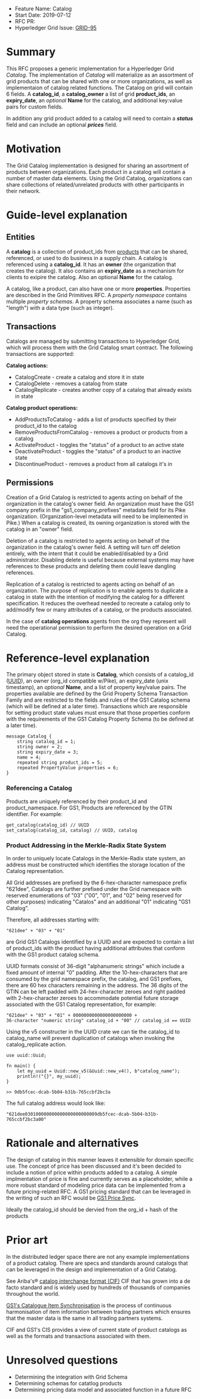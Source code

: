 - Feature Name: Catalog
- Start Date: 2019-07-12
- RFC PR: 
- Hyperledger Grid Issue: [GRID-95](https://jira.hyperledger.org/browse/GRID-95)

# Summary
[summary]: #summary

This RFC proposes a generic implementation for a Hyperledger Grid *Catalog*. The
implementation of *Catalog* will materialize as an assortment of grid products
that can be shared with one or more organizations, as well as implementaion of
catalog related functions. The Catalog on grid will contain 6 fields. A
**catalog_id**, a **catalog_owner** a list of grid **product_ids**, an
**expiry_date**, an *optional* **Name** for the catalog, and additional
key:value pairs for custom fields.

In addition any grid product added to a catalog will need to contain a
***status*** field and can include an optional ***prices*** field.

# Motivation
[motivation]: #motivation

The Grid Catalog implementation is designed for sharing an assortment of
products between organizations. Each product in a catalog will contain a number
of master data elements. Using the Grid Catalog, organizations can share
collections of related/unrelated products with other participants in their
network. 

# Guide-level explanation
[guide-level-explanation]: #guide-level-explanation

## Entities

A **catalog** is a collection of product_ids from
[products](https://github.com/hyperledger/grid-rfcs/pull/5) that can be shared,
referenced, or used to do business in a supply chain. A catalog is referenced
using a **catalog_id**. It has an **owner** (the organization that creates the
catalog).  It also contains an **expiry_date** as a mechanism for clients to
exipire the catalog. Also an optional **Name** for the catalog. 

A catalog, like a product, can also have one or more **properties**.  Properties
are described in the Grid Primitives RFC.  A *property namespace* contains
multiple *property schemas*.  A property schema associates a name (such as
"length") with a data type (such as integer).  

## Transactions

Catalogs are managed by submitting transactions to Hyperledger Grid, which will
process them with the Grid Catalog smart contract. The following transactions
are supported:


**Catalog actions:**
* CatalogCreate - create a catalog and store it in state
* CatalogDelete - removes a catalog from state
* CatalogReplicate - creates another copy of a catalog that already exists in state

**Catalog product operations:**
* AddProductsToCatalog - adds a list of products specified by their product_id to the catalog 
* RemoveProductsFromCatalog - removes a product or products from a catalog
* ActivateProduct - toggles the "status" of a product to an active state
* DeactivateProduct - toggles the "status" of a product to an inactive state
* DiscontinueProduct - removes a product from all catalogs it's in

## Permissions

Creation of a Grid Catalog is restricted to agents acting on behalf of the
organization in the catalog's owner field.  An organization must have the GS1
company prefix in the "gs1_company_prefixes" metadata field for its Pike
organization.  (Organization-level metadata will need to be implemented in
Pike.) When a catalog is created, its owning organization is stored with the
catalog in an "owner" field.

Deletion of a catalog is restricted to agents acting on behalf of the
organization in the catalog's owner field.  A setting will turn off deletion
entirely, with the intent that it could be enabled/disabled by a Grid
administrator.  Disabling delete is useful because external systems may have
references to these products and deleting them could leave dangling references.

Replication of a catalog is restricted to agents acting on behalf of an
organization. The purpose of replication is to enable agents to duplicate a
catalog in state with the intention of modifying the catalog for a different
specification. It reduces the overhead needed to recreate a catalog only to
add/modify few or many attributes of a catalog, or the products associated.

In the case of **catalog operations** agents from the org they represent will
need the operational permission to perform the desired operation on a Grid
Catalog.

# Reference-level explanation
[reference-level-explanation]: #reference-level-explanation

The primary object stored in state is **Catalog**, which consists of a
catalog_id ([UUID](https://crates.io/crates/uuid)), an owner (org_id compatible
w/Pike), an expiry_date (unix timestamp), an *optional* **Name**, and a list of
property key/value pairs.  The properties available are defined by the Grid
Property Schema Transaction Family and are restricted to the fields and rules of
the GS1 Catalog schema (which will be defined at a later time). Transactions
which are responsible for setting product state values must ensure that those
properties conform with the requirements of the GS1 Catalog Property Schema (to
be defined at a later time).

``` 
message Catalog { 
    string catalog_id = 1; 
    string owner = 2; 
    string expiry_date = 3; 
    name = 4; 
    repeated string product_ids = 5;
    repeated PropertyValue properties = 6; 
} 
```

### Referencing a Catalog

Products are uniquely referenced by their product_id and product_namespace.  For
GS1, Products are referenced by the GTIN identifier. For example:

``` 
get_catalog(catalog_id) // UUID 
set_catalog(catalog_id, catalog) // UUID, catalog 
```

### Product Addressing in the Merkle-Radix State System

In order to uniquely locate Catalogs in the Merkle-Radix state system, an
address must be constructed which identifies the storage location of the Catalog
representation.

All Grid addresses are prefixed by the 6-hex-character namespace prefix
"621dee",  Catalogs are further prefixed under the Grid namespace with reserved
enumerations of "03" ("00", "01", and "02" being reserved for other purposes)
indicating "Catalos" and an additional "01" indicating "GS1 Catalog".

Therefore, all addresses starting with:

``` 
"621dee" + "03" + "01" 
```

are Grid GS1 Catalogs identified by a UUID and are expected to contain a list of product_ids with the product having additional attributes that conform with the GS1 product catalog schema.

UUID formats consist of 36-digit "alphanumeric strings" which include a fixed amount of internal "0" padding.  After the 10-hex-characters that are consumed by the grid namespace prefix, the catalog, and GS1 prefixes, there are 60 hex characters remaining in the address.  The 36 digits of the GTIN can be left padded with 24-hex-character zeroes and right padded with 2-hex-character zeroes to accommodate potential future storage associated with the GS1 Catalog
representation, for example:

``` 
"621dee" + "03" + "01" + 0000000000000000000000 +
36-character "numeric string" catalog_id + "00" // catalog_id == UUID 
```

Using the v5 constructer in the UUID crate we can tie the catalog_id to catalog_name will prevent duplication of catalogs when invoking the catalog_replicate action. 
```
use uuid::Uuid;

fn main() {
    let my_uuid = Uuid::new_v5(&Uuid::new_v4(), b"catalog_name");
    println!("{}", my_uuid);
}

>> 9db5fcec-dcab-5b04-b31b-765ccbf2bc3a
```

The full catalog address would look like:
``` 
"621dee030100000000000000000000009db5fcec-dcab-5b04-b31b-765ccbf2bc3a00" 
```


# Rationale and alternatives
[alternatives]: #alternatives

The design of catalog in this manner leaves it extensible for domain specific
use. The concept of price has been discussed and it's been decided to include a
notion of price within products added to a catalog. A simple implmentation of
price is fine and currently serves as a placeholder, while a more robust
standard of modeling price data can be implemented from a future pricing-related
RFC. A GS1 pricing standard that can be leveraged in the writing of such an RFC
would be [GS1 Price Sync](https://www.gs1.org/docs/gdsn/3.1BMS_Price_Sync_r3p1p3_i1p3p5_23May2017.pdf).

Ideally the catalog_id should be dervied from the org_id + hash of the products

# Prior art
[prior-art]: #prior-art

In the distributed ledger space there are not any example implementations of a
product catalog. There are specs and standards around catalogs that can be
leveraged in the design and implementation of a Grid Catalog.

See Ariba's® [catalog interchange format
(CIF)](https://www.essent.com/What-is-a-CIF-Catalog.html) CIF that has grown
into a de facto standard and is widely used by hundreds of thousands of
companies throughout the world.

[GS1's Catalogue Item
Synchronisation](https://www.gs1.org/docs/gdsn/3.1/BMS_GDSN_Catalogue_Item_Sync_r3p1p0_i1_p0_p6_25Aug2015.pdf)
is the process of continuous harmonisation of item information between trading
partners which ensures that the master data is the same in all trading partners
systems.

CIF and GS1's CIS provides a view of current state of product catalogs as well
as the formats and transactions associated with them.

# Unresolved questions
[unresolved]: #unresolved-questions

- Determining the integration with Grid Schema
- Determining schemas for catatlog products
- Determining pricing data model and associated function in a future RFC
